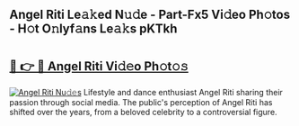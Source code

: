 ## Angel Riti Le𝚊𝚔ed N𝚞𝚍e - Part-Fx5 Vi𝚍eo Ph𝚘tos - H𝚘t O𝚗lyf𝚊ns Le𝚊𝚔s pKTkh

# <h2><a href="http://hf5xigx.feru.top/?c=Angel+Riti">🔗 👉 🔴 Angel Riti Vi𝚍𝚎o Ph𝚘t𝚘𝚜</a></h2>

[![Angel Riti Nu𝚍𝚎s](https://i.imgur.com/0TWrTi3.gif)](http://hf5xigx.feru.top/?c=Angel+Riti)
Lifestyle and dance enthusiast Angel Riti sharing their passion through social media. The public's perception of Angel Riti has shifted over the years, from a beloved celebrity to a controversial figure. 
